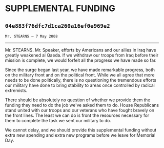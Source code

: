 # SUPPLEMENTAL FUNDING
## `04e883f76dfc7d1ca260a16ef0e969e2`
`Mr. STEARNS — 7 May 2008`

---


Mr. STEARNS. Mr. Speaker, efforts by Americans and our allies in Iraq 
have greatly weakened al Qaeda. If we withdraw our troops from Iraq 
before their mission is complete, we would forfeit all the progress we 
have made so far.

Since the surge began last year, we have made remarkable progress, 
both on the military front and on the political front. While we all 
agree that more needs to be done politically, there is no questioning 
the tremendous efforts our military have done to bring stability to 
areas once controlled by radical extremists.

There should be absolutely no question of whether we provide them the 
funding they need to do the job we've asked them to do. House 
Republicans stand united with our troops and our veterans who have 
fought bravely on the front lines. The least we can do is front the 
resources necessary for them to complete the task we sent our military 
to do.

We cannot delay, and we should provide this supplemental funding 
without extra new spending and extra new programs before we leave for 
Memorial Day.



